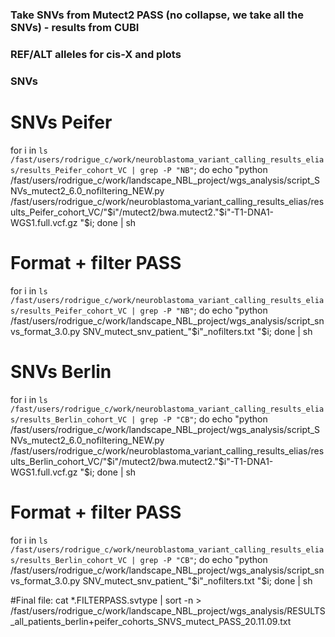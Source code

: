 ### Take SNVs from Mutect2 PASS (no collapse, we take all the SNVs) - results from CUBI
### REF/ALT alleles for cis-X and plots

### SNVs ###

# SNVs Peifer
for i in `ls /fast/users/rodrigue_c/work/neuroblastoma_variant_calling_results_elias/results_Peifer_cohort_VC | grep -P "NB"`; do echo "python /fast/users/rodrigue_c/work/landscape_NBL_project/wgs_analysis/script_SNVs_mutect2_6.0_nofiltering_NEW.py /fast/users/rodrigue_c/work/neuroblastoma_variant_calling_results_elias/results_Peifer_cohort_VC/"$i"/mutect2/bwa.mutect2."$i"-T1-DNA1-WGS1.full.vcf.gz "$i; done | sh

# Format + filter PASS
for i in `ls /fast/users/rodrigue_c/work/neuroblastoma_variant_calling_results_elias/results_Peifer_cohort_VC | grep -P "NB"`; do echo "python /fast/users/rodrigue_c/work/landscape_NBL_project/wgs_analysis/script_snvs_format_3.0.py SNV_mutect_snv_patient_"$i"_nofilters.txt "$i; done | sh

# SNVs Berlin
for i in `ls /fast/users/rodrigue_c/work/neuroblastoma_variant_calling_results_elias/results_Berlin_cohort_VC | grep -P "CB"`; do echo "python /fast/users/rodrigue_c/work/landscape_NBL_project/wgs_analysis/script_SNVs_mutect2_6.0_nofiltering_NEW.py /fast/users/rodrigue_c/work/neuroblastoma_variant_calling_results_elias/results_Berlin_cohort_VC/"$i"/mutect2/bwa.mutect2."$i"-T1-DNA1-WGS1.full.vcf.gz "$i; done | sh

# Format + filter PASS
for i in `ls /fast/users/rodrigue_c/work/neuroblastoma_variant_calling_results_elias/results_Berlin_cohort_VC | grep -P "CB"`; do echo "python /fast/users/rodrigue_c/work/landscape_NBL_project/wgs_analysis/script_snvs_format_3.0.py SNV_mutect_snv_patient_"$i"_nofilters.txt "$i; done | sh

#Final file:
cat *.FILTERPASS.svtype | sort -n > /fast/users/rodrigue_c/work/landscape_NBL_project/wgs_analysis/RESULTS_all_patients_berlin+peifer_cohorts_SNVS_mutect_PASS_20.11.09.txt


